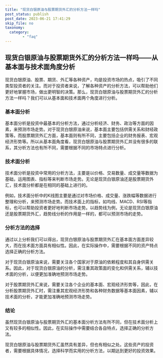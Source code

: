 ```yaml
---
title: "现货白银原油与股票期货外汇的分析方法一样吗"
post_status: publish
post_date: 2023-06-21 17:41:29
skip_file: no
taxonomy:
  category:
        - "faq"
---
```


## 现货白银原油与股票期货外汇的分析方法一样吗——从基本面与技术面角度分析

现货白银原油、股票、期货、外汇等各种资产，均是投资市场的热点，吸引了不同类型投资者的关注。而对于投资者来说，了解各种资产的分析方法，可以帮助他们更好地掌握市场，做出更明智的决策。那么，现货白银原油与股票期货外汇的分析方法一样吗？我们可以从基本面和技术面两个角度进行分析。

### 基本面分析

基本面分析是投资中最基本的分析方法，通过分析经济、财务、政治等方面的因素，来预测市场走势。对于现货白银原油来说，基本面主要包括供需关系和财经政策等。而股票期货外汇方面，基本面则有所不同，主要包括企业的财务报表、宏观经济形势等。所以从基本面角度看，现货白银原油与股票期货外汇并没有很多的联系，其分析方法也有所不同，需要根据不同的市场特点进行分析。

### 技术面分析

技术面分析是投资中常用的分析方法，主要是以价格、交易数量、成交量等数据为基础，运用图表、指标等来判断市场走势。无论是现货白银原油还是股票期货外汇，技术面分析都是在相同的基础上进行的。

例如，技术面分析中的K线图主要是通过对市场价格、成交量、涨跌幅等数据进行整理和分析，来预测市场走势。而技术面上的指标，如均线、MACD、RSI等指标，也可以帮助投资者更好地判断市场走势。以趋势线为例，无论是现货白银原油还是股票期货外汇，趋势线分析的作用是一样的，都可以预测市场的走势。

### 分析方法的选择

通过以上分析我们可以得出，现货白银原油与股票期货外汇在基本面方面差异较大，而在技术面方面具有相似性。因此，在实际操作中，需要根据不同的资产特点选择正确的分析方法。

对于现货白银原油来说，需要关注各个国家对于原油的依赖程度和其自身供需关系。因此，对于现货白银原油的分析，需注重其政策面的变化和供需关系，辅以技术面的分析，以便更加准确地预测市场走势。

对于股票期货外汇来说，需要关注各个企业的基本面、宏观经济形势等，因此，在分析股票期货外汇时，需注重其宏观经济形势和各种财务数据等基本面因素，辅以技术面的分析，才能更加准确地预测市场走势。

### 结论

虽然现货白银原油与股票期货外汇的基本面分析方法有所不同，但在技术面分析上又有较多的相似性。因此，在实际操作中需要结合各自特点，选择正确的分析方法。

现货白银原油与股票期货外汇虽然具有差异，但也有相似之处。这些资产的投资者，需要根据具体情况，选择科学而实用的分析方法，以期达到更好的投资效果。
